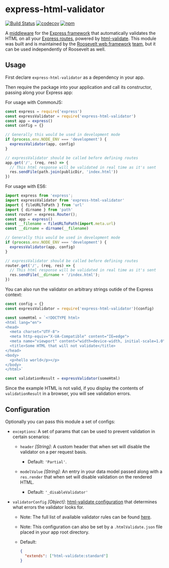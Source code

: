 # express-html-validator

[![Build Status](https://github.com/rooseveltframework/express-html-validator/workflows/CI/badge.svg
)](https://github.com/rooseveltframework/express-html-validator/actions?query=workflow%3ACI) [![codecov](https://codecov.io/gh/rooseveltframework/express-html-validator/branch/master/graph/badge.svg)](https://codecov.io/gh/rooseveltframework/express-html-validator) [![npm](https://img.shields.io/npm/v/express-html-validator.svg)](https://www.npmjs.com/package/express-html-validator)

A [middleware](https://expressjs.com/en/guide/using-middleware.html) for the [Express framework](https://expressjs.com) that automatically validates the HTML on all your [Express routes](https://expressjs.com/en/guide/routing.html), powered by [html-validate](https://html-validate.org/). This module was built and is maintained by the [Roosevelt web framework](https://github.com/rooseveltframework/roosevelt) [team](https://github.com/orgs/rooseveltframework/people), but it can be used independently of Roosevelt as well.

## Usage

First declare `express-html-validator` as a dependency in your app.

Then require the package into your application and call its constructor, passing along your Express app:

For usage with CommonJS:

```js
const express = require('express')
const expressValidator = require('express-html-validator')
const app = express()
const config = {}

// Generally this would be used in development mode
if (process.env.NODE_ENV === 'development') {
  expressValidator(app, config)
}

// expressValidator should be called before defining routes
app.get('/', (req, res) => {
  // This html response will be validated in real time as it's sent
  res.sendFile(path.join(publicDir, 'index.html'))
})
```

For usage with ES6:

```js
import express from 'express';
import expressValidator from 'express-html-validator'
import { fileURLToPath } from 'url'
import { dirname } from 'path'
const router = express.Router();
const app = express()
const __filename = fileURLToPath(import.meta.url)
const __dirname = dirname(__filename)

// Generally this would be used in development mode
if (process.env.NODE_ENV === 'development') {
  expressValidator(app, config)
}

// expressValidator should be called before defining routes
router.get('/', (req, res) => {
  // This html response will be validated in real time as it's sent
  res.sendFile(__dirname + '/index.html');
})
```
You can also run the validator on arbitrary strings outide of the Express context:

```js
const config = {}
const expressValidator = require('express-html-validator')(config)

const someHtml = `<!DOCTYPE html>
<html lang="en">
<head>
  <meta charset="UTF-8">
  <meta http-equiv="X-UA-Compatible" content="IE=edge">
  <meta name="viewport" content="width=device-width, initial-scale=1.0">
  <title>Some HTML that will not validate</title>
</head>
<body>
  <p>hello world</p></p>
</body>
</html>`

const validationResult = expressValidator(someHtml)
```

Since the example HTML is not valid, if you display the contents of `validationResult` in a browser, you will see validation errors.

## Configuration

Optionally you can pass this module a set of configs:

- `exceptions`: A set of params that can be used to prevent validation in certain scenarios:

  - `header` *[String]*: A custom header that when set will disable the validator on a per request basis.

    - Default: `'Partial'`.

  - `modelValue` *[String]*: An entry in your data model passed along with a `res.render` that when set will disable validation on the rendered HTML.

    - Default: `'_disableValidator'`

- `validatorConfig` *[Object]*: [html-validate configuration](https://html-validate.org/usage/#configuration) that determines what errors the validator looks for.

  - Note: The full list of available validator rules can be found [here](https://html-validate.org/rules/).

  - Note: This configuration can also be set by a `.htmlValidate.json` file placed in your app root directory.

  - Default:

    ```json
    {
      "extends": ["html-validate:standard"]
    }
    ```
    